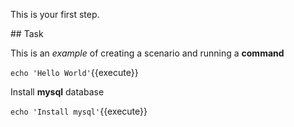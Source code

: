This is your first step.

## Task

This is an _example_ of creating a scenario and running a **command**

`echo 'Hello World'`{{execute}}

Install **mysql** database

`echo 'Install mysql'`{{execute}}
